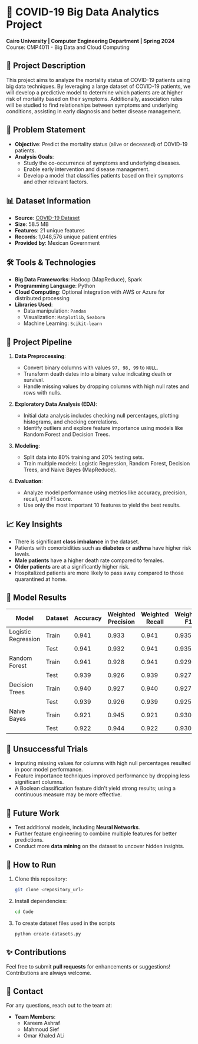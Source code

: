# 🦠 COVID-19 Big Data Analytics Project

**Cairo University | Computer Engineering Department | Spring 2024**  
Course: CMP4011 - Big Data and Cloud Computing

## 📖 Project Description

This project aims to analyze the mortality status of COVID-19 patients using big data techniques. By leveraging a large dataset of COVID-19 patients, we will develop a predictive model to determine which patients are at higher risk of mortality based on their symptoms. Additionally, association rules will be studied to find relationships between symptoms and underlying conditions, assisting in early diagnosis and better disease management.

## 🧠 Problem Statement

- **Objective**: Predict the mortality status (alive or deceased) of COVID-19 patients.
- **Analysis Goals**:
  - Study the co-occurrence of symptoms and underlying diseases.
  - Enable early intervention and disease management.
  - Develop a model that classifies patients based on their symptoms and other relevant factors.

## 📊 Dataset Information

- **Source**: [COVID-19 Dataset](https://www.kaggle.com/datasets/meirnizri/covid19-dataset)
- **Size**: 58.5 MB
- **Features**: 21 unique features
- **Records**: 1,048,576 unique patient entries
- **Provided by**: Mexican Government

## 🛠️ Tools & Technologies

- **Big Data Frameworks**: Hadoop (MapReduce), Spark
- **Programming Language**: Python
- **Cloud Computing**: Optional integration with AWS or Azure for distributed processing
- **Libraries Used**:
  - Data manipulation: `Pandas`
  - Visualization: `Matplotlib`, `Seaborn`
  - Machine Learning: `Scikit-learn`

## 🚀 Project Pipeline

1. **Data Preprocessing**:
   - Convert binary columns with values `97, 98, 99` to `NULL`.
   - Transform death dates into a binary value indicating death or survival.
   - Handle missing values by dropping columns with high null rates and rows with nulls.
2. **Exploratory Data Analysis (EDA)**:

   - Initial data analysis includes checking null percentages, plotting histograms, and checking correlations.
   - Identify outliers and explore feature importance using models like Random Forest and Decision Trees.

3. **Modeling**:

   - Split data into 80% training and 20% testing sets.
   - Train multiple models: Logistic Regression, Random Forest, Decision Trees, and Naive Bayes (MapReduce).

4. **Evaluation**:
   - Analyze model performance using metrics like accuracy, precision, recall, and F1 score.
   - Use only the most important 10 features to yield the best results.

## 📈 Key Insights

- There is significant **class imbalance** in the dataset.
- Patients with comorbidities such as **diabetes** or **asthma** have higher risk levels.
- **Male patients** have a higher death rate compared to females.
- **Older patients** are at a significantly higher risk.
- Hospitalized patients are more likely to pass away compared to those quarantined at home.

## 🎯 Model Results

| Model               | Dataset | Accuracy | Weighted Precision | Weighted Recall | Weighted F1 |
| ------------------- | ------- | -------- | ------------------ | --------------- | ----------- |
| Logistic Regression | Train   | 0.941    | 0.933              | 0.941           | 0.935       |
|                     | Test    | 0.941    | 0.932              | 0.941           | 0.935       |
| Random Forest       | Train   | 0.941    | 0.928              | 0.941           | 0.929       |
|                     | Test    | 0.939    | 0.926              | 0.939           | 0.927       |
| Decision Trees      | Train   | 0.940    | 0.927              | 0.940           | 0.927       |
|                     | Test    | 0.939    | 0.926              | 0.939           | 0.925       |
| Naive Bayes         | Train   | 0.921    | 0.945              | 0.921           | 0.930       |
|                     | Test    | 0.922    | 0.944              | 0.922           | 0.930       |

## 🛑 Unsuccessful Trials

- Imputing missing values for columns with high null percentages resulted in poor model performance.
- Feature importance techniques improved performance by dropping less significant columns.
- A Boolean classification feature didn't yield strong results; using a continuous measure may be more effective.

## 🚀 Future Work

- Test additional models, including **Neural Networks**.
- Further feature engineering to combine multiple features for better predictions.
- Conduct more **data mining** on the dataset to uncover hidden insights.

## 📝 How to Run

1. Clone this repository:
   ```bash
   git clone <repository_url>
   ```
2. Install dependencies:
   ```bash
   cd Code
   ```
3. To create dataset files used in the scripts

   ```bash
   python create-datasets.py
   ```

## ✨ Contributions

Feel free to submit **pull requests** for enhancements or suggestions! Contributions are always welcome.

## 📧 Contact

For any questions, reach out to the team at:

- **Team Members**:
  - Kareem Ashraf
  - Mahmoud Sief
  - Omar Khaled ALi

